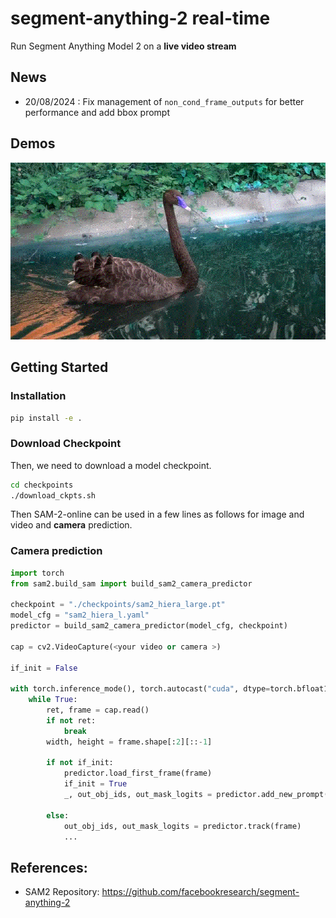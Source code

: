 # segment-anything-2 real-time
Run Segment Anything Model 2 on a **live video stream**

## News
- 20/08/2024 : Fix management of ```non_cond_frame_outputs``` for better performance and add bbox prompt

## Demos
<div align=center>
<p align="center">
<img src="./assets/blackswan.gif" width="880">
</p>

</div>



## Getting Started

### Installation

```bash
pip install -e .
```
### Download Checkpoint

Then, we need to download a model checkpoint.

```bash
cd checkpoints
./download_ckpts.sh
```

Then SAM-2-online can be used in a few lines as follows for image and video and **camera** prediction.

### Camera prediction

```python
import torch
from sam2.build_sam import build_sam2_camera_predictor

checkpoint = "./checkpoints/sam2_hiera_large.pt"
model_cfg = "sam2_hiera_l.yaml"
predictor = build_sam2_camera_predictor(model_cfg, checkpoint)

cap = cv2.VideoCapture(<your video or camera >)

if_init = False

with torch.inference_mode(), torch.autocast("cuda", dtype=torch.bfloat16):
    while True:
        ret, frame = cap.read()
        if not ret:
            break
        width, height = frame.shape[:2][::-1]

        if not if_init:
            predictor.load_first_frame(frame)
            if_init = True
            _, out_obj_ids, out_mask_logits = predictor.add_new_prompt(<your promot >)

        else:
            out_obj_ids, out_mask_logits = predictor.track(frame)
            ...
```

## References:

- SAM2 Repository: https://github.com/facebookresearch/segment-anything-2
